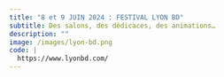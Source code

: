 ```yaml
---
title: "8 et 9 JUIN 2024 : FESTIVAL LYON BD"
subtitle: Des salons, des dédicaces, des animations…
description: ""
image: /images/lyon-bd.png
code: |
  https://www.lyonbd.com/
---
```


